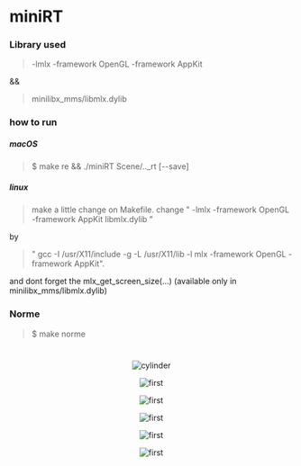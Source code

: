 # miniRT

### Library used
> -lmlx -framework OpenGL -framework AppKit

 &&
 
> minilibx_mms/libmlx.dylib

### how to run 
##### macOS
> $ make re && ./miniRT Scene/.._rt [--save]
##### linux
> make a little change on Makefile.
> change " -lmlx -framework OpenGL -framework AppKit libmlx.dylib " 

by

> " gcc -I /usr/X11/include -g -L /usr/X11/lib -l mlx -framework OpenGL -framework AppKit".

and dont forget the mlx_get_screen_size(...) (available only in minilibx_mms/libmlx.dylib)

### Norme 
> $ make norme

#

<p align="center">
  <img src="../images/1" alt="cylinder" title="Screenshot">
</p>

<p align="center">
  <img src="../images/2" alt="first" title="Screenshot">
</p>

<p align="center">
  <img src="../images/3" alt="first" title="Screenshot">
</p>
<p align="center">
  <img src="../images/4" alt="first" title="Screenshot">
</p>
<p align="center">
  <img src="../images/5" alt="first" title="Screenshot">
</p>
<p align="center">
  <img src="../images/6" alt="first" title="Screenshot">
</p>


